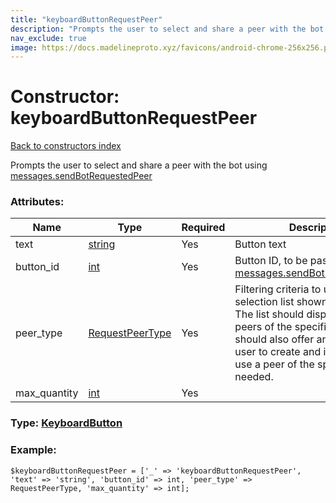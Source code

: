 ```yaml
---
title: "keyboardButtonRequestPeer"
description: "Prompts the user to select and share a peer with the bot using messages.sendBotRequestedPeer"
nav_exclude: true
image: https://docs.madelineproto.xyz/favicons/android-chrome-256x256.png
---
```

# Constructor: keyboardButtonRequestPeer  
[Back to constructors index](/API_docs/constructors/index.html)



Prompts the user to select and share a peer with the bot using [messages.sendBotRequestedPeer](../methods/messages.sendBotRequestedPeer.html)

### Attributes:

| Name     |    Type       | Required | Description |
|----------|---------------|----------|-------------|
|text|[string](/API_docs/types/string.html) | Yes|Button text|
|button\_id|[int](/API_docs/types/int.html) | Yes|Button ID, to be passed to [messages.sendBotRequestedPeer](../methods/messages.sendBotRequestedPeer.html).|
|peer\_type|[RequestPeerType](/API_docs/types/RequestPeerType.html) | Yes|Filtering criteria to use for the peer selection list shown to the user. <br>The list should display all existing peers of the specified type, and should also offer an option for the user to create and immediately use a peer of the specified type, if needed.|
|max\_quantity|[int](/API_docs/types/int.html) | Yes|



### Type: [KeyboardButton](/API_docs/types/KeyboardButton.html)


### Example:

```
$keyboardButtonRequestPeer = ['_' => 'keyboardButtonRequestPeer', 'text' => 'string', 'button_id' => int, 'peer_type' => RequestPeerType, 'max_quantity' => int];
```  
